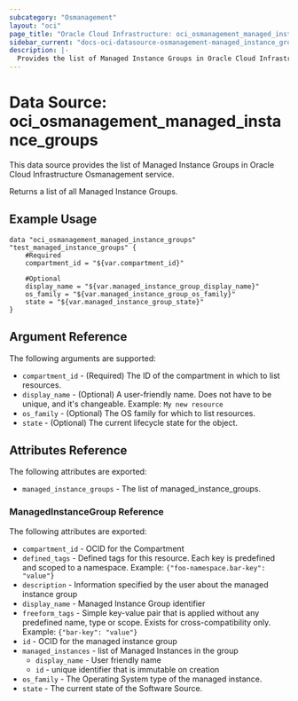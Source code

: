 ```yaml
---
subcategory: "Osmanagement"
layout: "oci"
page_title: "Oracle Cloud Infrastructure: oci_osmanagement_managed_instance_groups"
sidebar_current: "docs-oci-datasource-osmanagement-managed_instance_groups"
description: |-
  Provides the list of Managed Instance Groups in Oracle Cloud Infrastructure Osmanagement service
---
```


# Data Source: oci_osmanagement_managed_instance_groups
This data source provides the list of Managed Instance Groups in Oracle Cloud Infrastructure Osmanagement service.

Returns a list of all Managed Instance Groups.


## Example Usage

```hcl
data "oci_osmanagement_managed_instance_groups" "test_managed_instance_groups" {
	#Required
	compartment_id = "${var.compartment_id}"

	#Optional
	display_name = "${var.managed_instance_group_display_name}"
	os_family = "${var.managed_instance_group_os_family}"
	state = "${var.managed_instance_group_state}"
}
```

## Argument Reference

The following arguments are supported:

* `compartment_id` - (Required) The ID of the compartment in which to list resources.
* `display_name` - (Optional) A user-friendly name. Does not have to be unique, and it's changeable.  Example: `My new resource` 
* `os_family` - (Optional) The OS family for which to list resources.
* `state` - (Optional) The current lifecycle state for the object.


## Attributes Reference

The following attributes are exported:

* `managed_instance_groups` - The list of managed_instance_groups.

### ManagedInstanceGroup Reference

The following attributes are exported:

* `compartment_id` - OCID for the Compartment
* `defined_tags` - Defined tags for this resource. Each key is predefined and scoped to a namespace. Example: `{"foo-namespace.bar-key": "value"}` 
* `description` - Information specified by the user about the managed instance group
* `display_name` - Managed Instance Group identifier
* `freeform_tags` - Simple key-value pair that is applied without any predefined name, type or scope. Exists for cross-compatibility only. Example: `{"bar-key": "value"}` 
* `id` - OCID for the managed instance group
* `managed_instances` - list of Managed Instances in the group
	* `display_name` - User friendly name
	* `id` - unique identifier that is immutable on creation
* `os_family` - The Operating System type of the managed instance.
* `state` - The current state of the Software Source.

